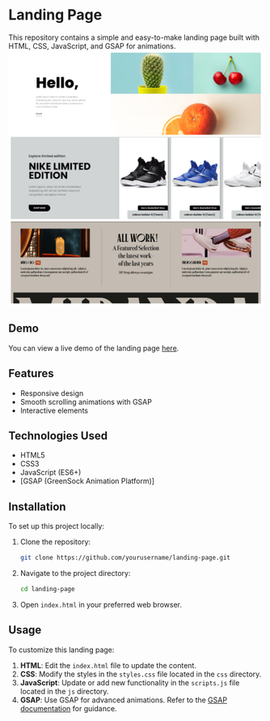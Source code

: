# Landing Page

This repository contains a simple and easy-to-make landing page built with HTML, CSS, JavaScript, and GSAP for animations.
<br/>
 ![Image Alt](https://github.com/Mohit-Kucheriya/Landing_Pages_/blob/52ef55d8c48fbaa1b2b8d4a75a3233877ccf14ca/LandingPages.png)

## Demo

You can view a live demo of the landing page [here](#).

## Features

- Responsive design
- Smooth scrolling animations with GSAP
- Interactive elements

## Technologies Used

- HTML5
- CSS3
- JavaScript (ES6+)
- [GSAP (GreenSock Animation Platform)]

## Installation

To set up this project locally:

1. Clone the repository:

    ```sh
    git clone https://github.com/yourusername/landing-page.git
    ```

2. Navigate to the project directory:

    ```sh
    cd landing-page
    ```

3. Open `index.html` in your preferred web browser.

## Usage

To customize this landing page:

1. **HTML**: Edit the `index.html` file to update the content.
2. **CSS**: Modify the styles in the `styles.css` file located in the `css` directory.
3. **JavaScript**: Update or add new functionality in the `scripts.js` file located in the `js` directory.
4. **GSAP**: Use GSAP for advanced animations. Refer to the [GSAP documentation](https://greensock.com/docs/) for guidance.
